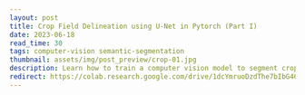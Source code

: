 ```yaml
---
layout: post
title: Crop Field Delineation using U-Net in Pytorch (Part I)
date: 2023-06-18 
read_time: 30
tags: computer-vision semantic-segmentation
thumbnail: assets/img/post_preview/crop-01.jpg
description: Learn how to train a computer vision model to segment crop fields using publicly available Sentinel-2 satellite imagery.
redirect: https://colab.research.google.com/drive/1dcYmruoDzdThe7bIbG4Clv-d6TbqtP-O?usp=sharing
---
```

